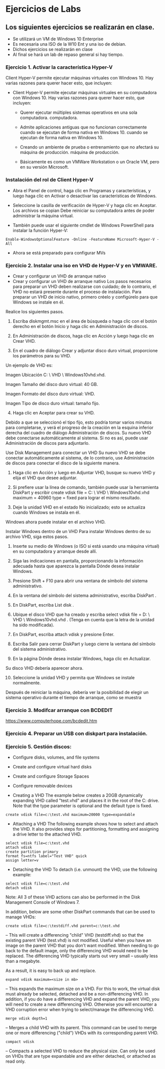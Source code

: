 # Ejercicios de Labs

## Los siguientes ejercicios se realizarán en clase.

* Se utilizará un VM de Windows 10 Enterprise
* Es necesaria una ISO de la W10 Ent y una iso de debian.
* Dichos ejercicios se realizarán en clase
* Al final se hará un lab de repaso general si hay tiempo.


### Ejercicio 1. Activar la característica Hyper-V

Client Hyper-V  permite ejecutar máquinas virtuales con Windows 10. Hay varias razones para querer hacer esto, que incluyen:

* Client Hyper-V  permite ejecutar máquinas virtuales en su computadora con Windows 10. Hay varias razones para querer hacer esto, que incluyen:

  - Querer ejecutar múltiples sistemas operativos en una sola computadora. computadora.

  - Admite aplicaciones antiguas que no funcionan correctamente cuando se ejecutan de forma nativa en Windows 10. cuando se ejecutan de forma nativa en Windows 10.

  - Creando un ambiente de prueba o entrenamiento que no afectará su máquina de producción. máquina de producción.

  - Básicamente es como un VMWare Workstation o un Oracle VM, pero en su versión Microsoft.

### Instalación del rol de Client Hyper-V

* Abra el Panel de control, haga clic en Programas y características, y luego haga clic en Activar o desactivar las características de Windows.

* Seleccione la casilla de verificación de Hyper-V y haga clic en Aceptar. Los archivos se copian Debe reiniciar su computadora antes de poder administrar la máquina virtual.
* También puede usar el siguiente cmdlet de Windows PowerShell para instalar la función Hyper-V:

```
Enable-WindowsOptionalFeature -Online -FeatureName Microsoft-Hyper-V -All
```
* Ahora se está preparado para configurar MVs


### Ejercicio 2. Instalar una iso en VHD de Hyper-V y en VMWARE.

* Crear y configurar un VHD de arranque nativo
* Crear y configurar un VHD de arranque nativo
Los pasos necesarios para preparar un VHD deben realizarse con cuidado; de lo contrario, el VHD no estará presente durante el proceso de instalación. Para preparar un VHD de inicio nativo, primero créelo y configúrelo para que Windows se instale en él.

Realice los siguientes pasos.

1. Escriba diskmgmt.msc en el área de búsqueda o haga clic con el botón derecho en el botón Inicio y haga clic en Administración de discos.

2. En Administración de discos, haga clic en Acción y luego haga clic en Crear VHD.

3. En el cuadro de diálogo Crear y adjuntar disco duro virtual, proporcione los parámetros para su VHD.

Un ejemplo de VHD es:

Imagen Ubicación C: \ VHD \ Windows10vhd.vhd.

Imagen Tamaño del disco duro virtual: 40 GB.

Imagen Formato del disco duro virtual: VHD.

Imagen Tipo de disco duro virtual: tamaño fijo.

4. Haga clic en Aceptar para crear su VHD.

Debido a que se seleccionó el tipo fijo, esto podría tomar varios minutos para completarse, y verá el progreso de la creación en la esquina inferior derecha del cuadro de diálogo Administración de discos. Su nuevo VHD debe conectarse automáticamente al sistema. Si no es así, puede usar Administración de discos para adjuntarlo.

Use Disk Management para conectar un VHD
Su nuevo VHD se debe conectar automáticamente al sistema, de lo contrario, use Administración de discos para conectar el disco de la siguiente manera.

1. Haga clic en Acción y luego en Adjuntar VHD, busque su nuevo VHD y elija el VHD que desee adjuntar.

2. Si prefiere usar la línea de comando, también puede usar la herramienta DiskPart y escribir create vdisk file = C: \ VHD \ Windows10vhd.vhd maximum = 40960 type = fixed para lograr el mismo resultado.

3. Deje la unidad VHD en el estado No inicializado; esto se actualiza cuando Windows se instala en él.

Windows ahora puede instalar en el archivo VHD.

Instalar Windows dentro de un VHD
Para instalar Windows dentro de su archivo VHD, siga estos pasos.

1. Inserte su medio de Windows (o ISO si está usando una máquina virtual) en su computadora y arranque desde allí.

2. Siga las indicaciones en pantalla, proporcionando la información adecuada hasta que aparezca la pantalla Dónde desea instalar Windows.

3. Presione Shift + F10 para abrir una ventana de símbolo del sistema administrativo.

4. En la ventana del símbolo del sistema administrativo, escriba DiskPart .

5. En DiskPart, escriba List disk .

6. Ubique el disco VHD que ha creado y escriba select vdisk file = D: \ VHD \ Windows10vhd.vhd . (Tenga en cuenta que la letra de la unidad ha sido modificada).

7. En DiskPart, escriba attach vdisk y presione Enter.

8. Escriba Salir para cerrar DiskPart y luego cierre la ventana del símbolo del sistema administrativo.

9. En la página Dónde desea instalar Windows, haga clic en Actualizar.

Su disco VHD debería aparecer ahora.

10. Seleccione la unidad VHD y permita que Windows se instale normalmente.

Después de reiniciar la máquina, debería ver la posibilidad de elegir un sistema operativo durante el tiempo de arranque, como se muestra

### Ejercicio 3. Modifcar arranque con BCDEDIT

<https://www.computerhope.com/bcdedit.htm>
### Ejercicio 4. Preparar un USB con diskpart para instalación.

### Ejercicio 5. Gestión discos:
* Configure disks, volumes, and file systems
* Create and configure virtual hard disks
* Create and configure Storage Spaces
* Configure removable devices


* Creating a VHD
The example below creates a 20GB dynamically expanding VHD called "test.vhd" and places it in the root of the C: drive.  Note that the type parameter is optional and the default type is fixed.

```
create vdisk file=c:\test.vhd maximum=20000 type=expandable
```

* Attaching a VHD
The following example shows how to select and attach the VHD.  It also provides steps for partitioning, formatting and assigning a drive letter to the attached VHD.

```
select vdisk file=c:\test.vhd
attach vdisk
create partition primary
format fs=ntfs label="Test VHD" quick
assign letter=v
```

* Detaching the VHD
To detach (i.e. unmount) the VHD, use the following example:

```
select vdisk file=c:\test.vhd
detach vdisk
```

Note: All 3 of these VHD actions can also be performed in the Disk Management Console of Windows 7.

In addition, below are some other DiskPart commands that can be used to manage VHDs:

```
create vdisk file=c:\testdiff.vhd parent=c:\test.vhd
```

– This will create a differencing "child" VHD (testdiff.vhd) so that the existing parent VHD (test.vhd) is not modified.  Useful when you have an image on the parent VHD that you don’t want modified.  When needing to go back to the default image, only the differencing VHD would need to be replaced.  The differencing VHD typically starts out very small – usually less than a megabyte.  

As a result, it is easy to back up and replace.

```
expand vdisk maximum=<size in mb>
```

– This expands the maximum size on a VHD.  For this to work, the virtual disk must already be selected, detached and be a non-differencing VHD.  In addition, if you do have a differencing VHD and expand the parent VHD, you will need to create a new differencing VHD.  Otherwise you will encounter a VHD corruption error when trying to select/manage the differencing VHD.

```
merge vdisk depth=1
```

– Merges a child VHD with its parent.  This command can be used to merge one or more differencing ("child") VHDs with its corresponding parent VHD.

```
compact vdisk
```

– Compacts a selected VHD to reduce the physical size.  Can only be used on VHDs that are type expandable and are either detached, or attached as read only.
